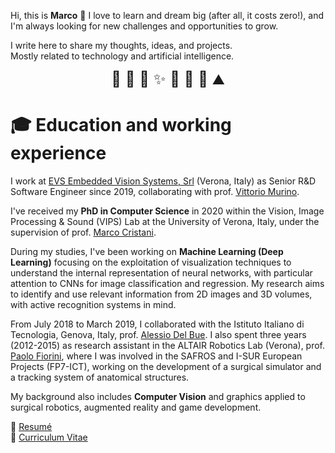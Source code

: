 Hi, this is **Marco** 👋
I love to learn and dream big (after all, it costs zero!), and I'm always looking for new challenges and opportunities to grow.

I write here to share my thoughts, ideas, and projects.  
Mostly related to technology and artificial intelligence.

<center style="font-size: 1.5rem">📖 📸 🤖 ✨ 👾 🎲 🐉 ⛰️</center>

# 🎓 Education and working experience

I work at [EVS Embedded Vision Systems, Srl](https://www.embeddedvisionsystems.it/) (Verona, Italy) as Senior R&D Software Engineer since 2019, collaborating with prof. [Vittorio Murino](https://www.vittoriomurino.com/).

I've received my **PhD in Computer Science** in 2020 within the Vision, Image Processing & Sound (VIPS) Lab at the University of Verona, Italy, under the supervision of prof. [Marco Cristani](http://profs.sci.univr.it/~cristanm/).

During my studies, I've been working on **Machine Learning (Deep Learning)** focusing on the exploitation of visualization techniques to understand the internal representation of neural networks, with particular attention to CNNs for image classification and regression. My research aims to identify and use relevant information from 2D images and 3D volumes, with active recognition systems in mind.

From July 2018 to March 2019, I collaborated with the Istituto Italiano di Tecnologia, Genova, Italy, prof. [Alessio Del Bue](https://www.iit.it/people/alessio-delbue). I also spent three years (2012-2015) as research assistant in the ALTAIR Robotics Lab (Verona), prof. [Paolo Fiorini](https://scholar.google.com/citations?hl=it&user=FsovWSkAAAAJ), where I was involved in the SAFROS and I-SUR European Projects (FP7-ICT), working on the development of a surgical simulator and a tracking system of anatomical structures.

My background also includes **Computer Vision** and graphics applied to surgical robotics, augmented reality and game development.

📜 [Resumé]()  
📜 [Curriculum Vitae]()